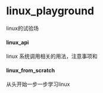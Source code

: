 # linux_playground

linux的试验场

#### linux_api
linux 系统调用相关的用法，注意事项和

#### linux_from_scratch
从头开始一步一步学习linux

